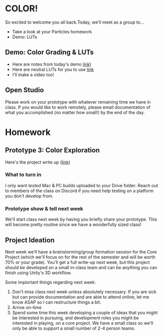 # COLOR!
So excited to welcome you all back.Today, we'll meet as a group to...
- Take a look at your Particles homework
- Demo: LUTs

## Demo: Color Grading & LUTs
- Here are notes from today's demo [link](https://docs.google.com/document/d/1APxFtx3wmgLHs11ZmSITJ06SKOGrcBSrWFYTaeZnbKE/edit?usp=sharing))
- Here are neutral LUTs for you to use [link](https://drive.google.com/drive/u/1/folders/1jnA83qBpgnxhHcsv5X_VhxKIUud7ZbEn)
- I'll make a video too!


## Open Studio
Please work on your prototype with whatever remaining time we have in class. If you would like to work remotely, please email documentation of what you accomplished (no matter how small!) by the end of the day.

# Homework

## Prototype 3: Color Exploration 
Here's the project write up ([link](https://docs.google.com/document/d/1av2pnYSKnFnIaEtH9DpMxtzcVuXMTLthu_nY9wJv7HE/edit?usp=sharing))

### What to turn in
I only want *tested* Mac & PC builds uploaded to your Drive folder. Reach out to members of the class on Discord if you need help testing on a platform you don't develop from.

### Prototype show & tell next week
We'll start class next week by having you briefly share your prototype. This will become pretty routine since we have a wonderfully sized class! 

## Project Ideation
Next week we'll have a brainstorming/group formation session for the Core Project (which we'll focus on for the rest of the semester and will be worth 70% or your grade). You'll get a full write-up next week, but this project should be developed on a small in-class team and can be anything you can finish using Unity's 3D workflow.

Some impiortant things regarding next week:
1. Don't miss class next week unless absolutely necessary. If you are sick but can provide documentation and are able to attend online, let me know ASAP so I can restructure things a bit.
2. Arrive on-time
3. Spend some time this week developing a couple of ideas that you might be interested in pursuing, and development roles you might be interested in playing, on a core project. We have a small class so we'll only be able to support a small number of 2-4 person teams.